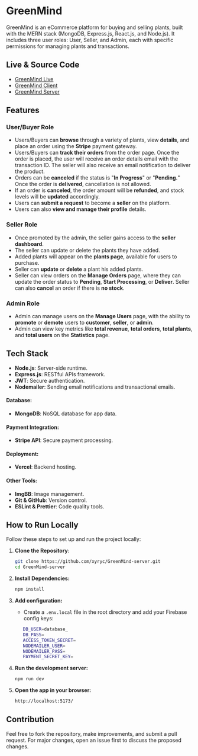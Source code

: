 # GreenMind

GreenMind is an eCommerce platform for buying and selling plants, built with the MERN stack (MongoDB, Express.js, React.js, and Node.js). It includes three user roles: User, Seller, and Admin, each with specific permissions for managing plants and transactions.

## Live & Source Code

- [GreenMind Live](https://greenmind-ecommerce.web.app/)
- [GreenMind Client](https://github.com/xyryc/GreenMind-client)
- [GreenMind Server](https://github.com/xyryc/GreenMind-server)

## **Features**

### **User/Buyer Role**

- Users/Buyers can **browse** through a variety of plants, view **details**, and place an order using the **Stripe** payment gateway.
- Users/Buyers can **track their orders** from the order page. Once the order is placed, the user will receive an order details email with the transaction ID. The seller will also receive an email notification to deliver the product.
- Orders can be **canceled** if the status is "**In Progress**" or "**Pending.**" Once the order is **delivered**, cancellation is not allowed.
- If an order is **canceled**, the order amount will be **refunded**, and stock levels will be **updated** accordingly.
- Users can **submit a request** to become a **seller** on the platform.
- Users can also **view and manage their profile** details.

### **Seller Role**

- Once promoted by the admin, the seller gains access to the **seller dashboard**.
- The seller can update or delete the plants they have added.
- Added plants will appear on the **plants page**, available for users to purchase.
- Seller can **update** or **delete** a plant his added plants.
- Seller can view orders on the **Manage Orders** page, where they can update the order status to **Pending**, **Start Processing**, or **Deliver**. Seller can also **cancel** an order if there is **no stock**.

### **Admin Role**

- Admin can manage users on the **Manage Users** page, with the ability to **promote** or **demote** users to **customer**, **seller**, or **admin**.
- Admin can view key metrics like **total revenue**, **total orders**, **total plants**, and **total users** on the **Statistics** page.

## **Tech Stack**

- **Node.js**: Server-side runtime.
- **Express.js**: RESTful APIs framework.
- **JWT**: Secure authentication.
- **Nodemailer**: Sending email notifications and transactional emails.

#### **Database:**

- **MongoDB**: NoSQL database for app data.

#### **Payment Integration:**

- **Stripe API**: Secure payment processing.

#### **Deployment:**

- **Vercel**: Backend hosting.

#### **Other Tools:**

- **ImgBB**: Image management.
- **Git & GitHub**: Version control.
- **ESLint & Prettier**: Code quality tools.

## How to Run Locally

Follow these steps to set up and run the project locally:

1. **Clone the Repository**:
   ```bash
   git clone https://github.com/xyryc/GreenMind-server.git
   cd GreenMind-server
   ```
2. **Install Dependencies:**
   ```bash
   npm install
   ```
3. **Add configuration:**

   - Create a `.env.local` file in the root directory and add your Firebase config keys:

   ```bash
      DB_USER=database_
      DB_PASS=
      ACCESS_TOKEN_SECRET=
      NODEMAILER_USER=
      NODEMAILER_PASS=
      PAYMENT_SECRET_KEY=
   ```

4. **Run the development server:**
   ```bash
   npm run dev
   ```
5. **Open the app in your browser:**
   ```bash
   http://localhost:5173/
   ```

## Contribution

Feel free to fork the repository, make improvements, and submit a pull request. For major changes, open an issue first to discuss the proposed changes.
